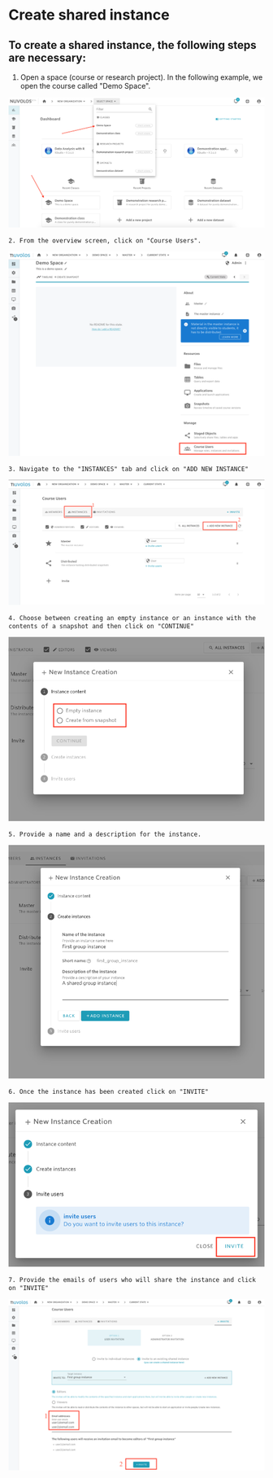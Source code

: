 # Create shared instance

## To create a shared instance, the following steps are necessary:

1. Open a space \(course or research project\). In the following example, we open the course called "Demo Space".

![](../../.gitbook/assets/screen-shot-2020-03-19-at-1.02.10-pm.png)

    2. From the overview screen, click on "Course Users".

![](../../.gitbook/assets/screen-shot-2020-11-17-at-10.40.13-am.png)

    3. Navigate to the "INSTANCES" tab and click on "ADD NEW INSTANCE"

![](../../.gitbook/assets/screen-shot-2020-11-17-at-10.51.41-am.png)

    4. Choose between creating an empty instance or an instance with the contents of a snapshot and then click on "CONTINUE"

![](../../.gitbook/assets/screen-shot-2020-11-17-at-11.00.43-am.png)

    5. Provide a name and a description for the instance.

![](../../.gitbook/assets/screen-shot-2020-11-17-at-11.01.22-am.png)

    6. Once the instance has been created click on "INVITE"

![](../../.gitbook/assets/screen-shot-2020-11-17-at-11.06.15-am.png)

    7. Provide the emails of users who will share the instance and click on "INVITE"

![](../../.gitbook/assets/screen-shot-2020-11-17-at-11.06.54-am.png)







